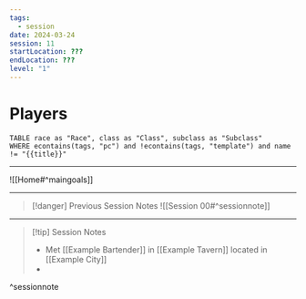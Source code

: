 ```yaml
---
tags:
  - session
date: 2024-03-24
session: 11
startLocation: ???
endLocation: ???
level: "1"
---
```

# Players 
```dataview
TABLE race as "Race", class as "Class", subclass as "Subclass"
WHERE econtains(tags, "pc") and !econtains(tags, "template") and name != "{{title}}"
```

---
![[Home#^maingoals]]

---
> [!danger] Previous Session Notes
![[Session 00#^sessionnote]]

---
> [!tip] Session Notes
> - Met [[Example Bartender]] in [[Example Tavern]] located in [[Example City]]
> - 
^sessionnote


